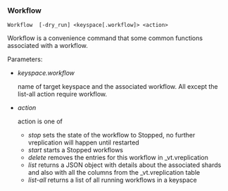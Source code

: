 ### Workflow

```
Workflow  [-dry_run] <keyspace[.workflow]> <action>
```

Workflow is a convenience command that some common functions associated with a workflow.  

Parameters:
 * *keyspace.workflow*

    name of target keyspace and the associated workflow. All except the list-all action require workflow.
 * *action*

    action is one of
    * *stop* sets the state of the workflow to Stopped, no further vreplication will happen until restarted
    * *start* starts a Stopped workflows
    * *delete* removes the entries for this workflow in \_vt.vreplication
    * *list* returns a JSON object with details about the associated shards and also with all the columns
    from the \_vt.vreplication table
    * *list-all* returns a list of all running workflows in a keyspace
